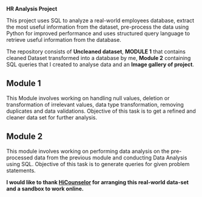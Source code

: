 **HR Analysis Project** 

This project uses SQL to analyze a real-world employees database, extract the most useful information from the dataset, pre-process the data using Python for improved performance 
and uses structured query language to retrieve useful information from the database.

The repository consists of __Uncleaned dataset__, __MODULE 1__ that contains cleaned Dataset transformed into a database by me, __Module 2__ containing SQL queries that I created to analyse data and
an __Image gallery of project__.

## Module 1

This Module involves working on handling null values, deletion or transformation of irrelevant values, data type transformation, removing duplicates and data validations. 
Objective of this task is to get a refined and cleaner data set for further analysis.

## Module 2
This module involves working on performing data analysis on the pre-processed data from the previous module and conducting Data Analysis using SQL.
Objective of this task is to generate queries for given problem statements. 





__I would like to thank **[HiCounselor](https://hicounselor.com/projects/analysing-employee-performance-for-hr-analytics-using-python-and-mygql)** for arranging this real-world data-set and a sandbox to work online.__
